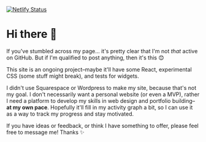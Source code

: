 [![Netlify Status](https://api.netlify.com/api/v1/badges/bf3124cd-fb54-4bf5-9e82-c6edeb8d727b/deploy-status)](https://app.netlify.com/sites/wonderful-bartik-db7a1f/deploys)

# Hi there 👋
If you've stumbled across my page... it's pretty clear that I'm not *that* active on GitHub. But if I'm qualified to post anything, then it's this 😊

This site is an ongoing project–maybe it'll have some React, experimental CSS (some stuff might break), and tests for widgets.

I didn't use Squarespace or Wordpress to make my site, because that's not my goal. I don't necessarily want a personal website (or even a MVP), rather I need a platform to develop my skills in web design and portfolio building–**at my own pace**. Hopefully it'll fill in my activity graph a bit, so I can use it as a way to track my progress and stay motivated.

If you have ideas or feedback, or think I have something to offer, please feel free to message me! Thanks ✨
